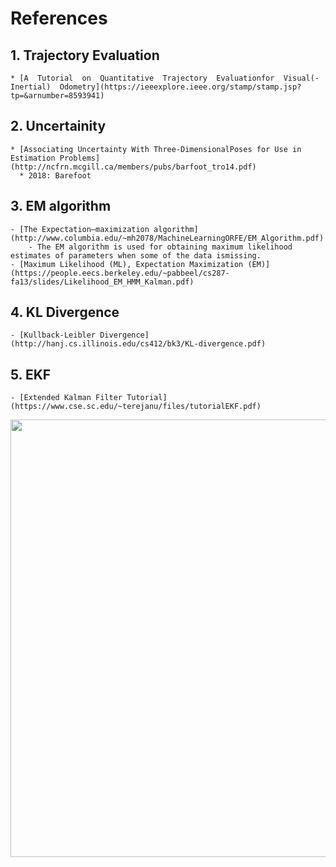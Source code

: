 # References

<!---
Started to write on Sep 2 2021
Zahra
-->

## 1. Trajectory Evaluation  
    * [A  Tutorial  on  Quantitative  Trajectory  Evaluationfor  Visual(-Inertial)  Odometry](https://ieeexplore.ieee.org/stamp/stamp.jsp?tp=&arnumber=8593941)
## 2. Uncertainity
    * [Associating Uncertainty With Three-DimensionalPoses for Use in Estimation Problems](http://ncfrn.mcgill.ca/members/pubs/barfoot_tro14.pdf)
      * 2018: Barefoot
## 3. EM algorithm
    - [The Expectation–maximization algorithm](http://www.columbia.edu/~mh2078/MachineLearningORFE/EM_Algorithm.pdf)
        - The EM algorithm is used for obtaining maximum likelihood estimates of parameters when some of the data ismissing.  
    - [Maximum Likelihood (ML), Expectation Maximization (EM)](https://people.eecs.berkeley.edu/~pabbeel/cs287-fa13/slides/Likelihood_EM_HMM_Kalman.pdf) 
## 4. KL Divergence
    - [Kullback-Leibler Divergence](http://hanj.cs.illinois.edu/cs412/bk3/KL-divergence.pdf)
## 5. EKF
    - [Extended Kalman Filter Tutorial](https://www.cse.sc.edu/~terejanu/files/tutorialEKF.pdf)
    


<img src="" width="700">
      <br/>
      
